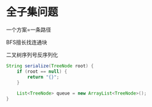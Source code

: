 # 全子集问题



一个方案=一条路径



BFS擅长找连通块



二叉树序列号反序列化

```java
String serialize(TreeNode root) {
    if (root == null) {
        return "{}";
    }
    
    List<TreeNode> queue = new ArrayList<TreeNode>();
}
```

